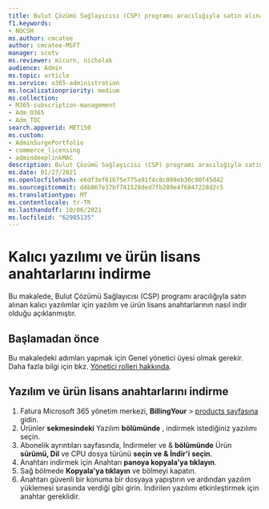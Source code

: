 ```yaml
---
title: Bulut Çözümü Sağlayıcısı (CSP) programı aracılığıyla satın alınan kalıcı yazılım ve ürün lisans anahtarlarını indirme
f1.keywords:
- NOCSH
ms.author: cmcatee
author: cmcatee-MSFT
manager: scotv
ms.reviewer: micurn, nicholak
audience: Admin
ms.topic: article
ms.service: o365-administration
ms.localizationpriority: medium
ms.collection:
- M365-subscription-management
- Adm_O365
- Adm_TOC
search.appverid: MET150
ms.custom:
- AdminSurgePortfolio
- commerce_licensing
- admindeeplinkMAC
description: Bulut Çözümü Sağlayıcısı (CSP) programı aracılığıyla satın alınan kalıcı yazılımlar için yazılım ve ürün lisans anahtarlarını indirmeyi öğrenin.
ms.date: 01/27/2021
ms.openlocfilehash: e6df3ef61b75e775a91f4c8c099eb30c90f45d42
ms.sourcegitcommit: d4b867e37bf741528ded7fb289e4f6847228d2c5
ms.translationtype: MT
ms.contentlocale: tr-TR
ms.lasthandoff: 10/06/2021
ms.locfileid: "62985135"
---
```

# <a name="download-perpetual-software-and-product-license-keys"></a>Kalıcı yazılımı ve ürün lisans anahtarlarını indirme

Bu makalede, Bulut Çözümü Sağlayıcısı (CSP) programı aracılığıyla satın alınan kalıcı yazılımlar için yazılım ve ürün lisans anahtarlarının nasıl indir olduğu açıklanmıştır.

## <a name="before-you-begin"></a>Başlamadan önce

Bu makaledeki adımları yapmak için Genel yönetici üyesi olmak gerekir. Daha fazla bilgi için bkz. [Yönetici rolleri hakkında](../add-users/about-admin-roles.md).

## <a name="download-software-and-product-license-keys"></a>Yazılım ve ürün lisans anahtarlarını indirme

1. Fatura Microsoft 365 yönetim merkezi, **BillingYour** >  <a href="https://go.microsoft.com/fwlink/p/?linkid=842054" target="_blank">products sayfasına</a> gidin.
2. Ürünler **sekmesindeki** Yazılım **bölümünde** , indirmek istediğiniz yazılımı seçin.
3. Abonelik ayrıntıları sayfasında, İndirmeler ve & **bölümünde** Ürün **sürümü, Dil** ve CPU dosya türünü **seçin ve** **& İndir'i** **seçin**.
4. Anahtarı indirmek için Anahtarı **panoya kopyala'ya tıklayın**.
5. Sağ bölmede **Kopyala'ya tıklayın** ve bölmeyi kapatın.
6. Anahtarı güvenli bir konuma bir dosyaya yapıştırın ve ardından yazılım yüklemesi sırasında verdiği gibi girin. İndirilen yazılımı etkinleştirmek için anahtar gereklidir.
